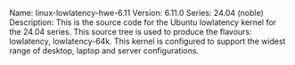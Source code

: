Name:    linux-lowlatency-hwe-6.11
Version: 6.11.0
Series:  24.04 (noble)
Description:
    This is the source code for the Ubuntu lowlatency kernel for the 24.04 series. This
    source tree is used to produce the flavours: lowlatency, lowlatency-64k.
    This kernel is configured to support the widest range of desktop, laptop and
    server configurations.
